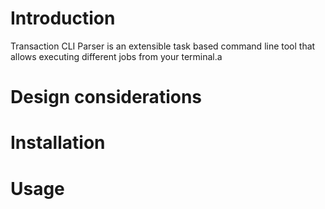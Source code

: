# Introduction
Transaction CLI Parser is an extensible task based command line tool
that allows executing different jobs from your terminal.a

# Design considerations

# Installation

# Usage
